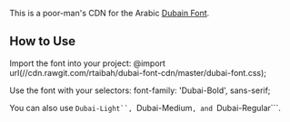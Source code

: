 This is a poor-man's CDN for the Arabic [Dubain Font](http://www.dubaifont.com/site?lang=en).

## How to Use
Import the font into your project:
	@import url(//cdn.rawgit.com/rtaibah/dubai-font-cdn/master/dubai-font.css);

Use the font with your selectors:
	font-family: 'Dubai-Bold', sans-serif;

You can also use ```Dubai-Light``, ```Dubai-Medium```, and ```Dubai-Regular```.


